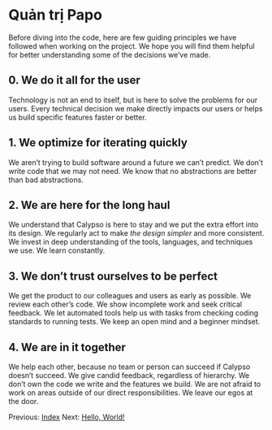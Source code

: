 # Quản trị Papo

Before diving into the code, here are few guiding principles we have followed when working on the project. We hope you will find them helpful for better understanding some of the decisions we’ve made.

## 0. We do it all for the user

Technology is not an end to itself, but is here to solve the problems for our users. Every technical decision we make directly impacts our users or helps us build specific features faster or better.

## 1. We optimize for iterating quickly

We aren’t trying to build software around a future we can’t predict. We don’t write code that we may not need. We know that no abstractions are better than bad abstractions.

## 2. We are here for the long haul

We understand that Calypso is here to stay and we put the extra effort into its design. We regularly act to make _the design simpler_ and more consistent. We invest in deep understanding of the tools, languages, and techniques we use. We learn constantly.

## 3. We don’t trust ourselves to be perfect

We get the product to our colleagues and users as early as possible. We review each other’s code. We show incomplete work and seek critical feedback. We let automated tools help us with tasks from checking coding standards to running tests. We keep an open mind and a beginner mindset.

## 4. We are in it together

We help each other, because no team or person can succeed if Calypso doesn’t succeed. We give candid feedback, regardless of hierarchy. We don’t own the code we write and the features we build. We are not afraid to work on areas outside of our direct responsibilities. We leave our egos at the door.

Previous: [Index](index.md) Next: [Hello, World!](hello-world.md)
